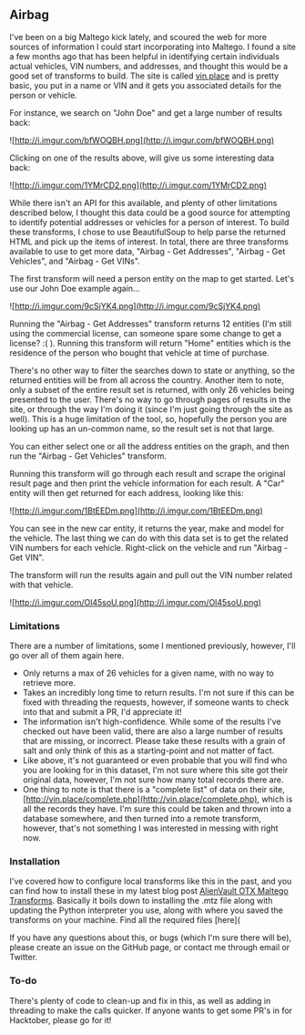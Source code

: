 ## Airbag

I've been on a big Maltego kick lately, and scoured the web for more sources of information I could start incorporating into Maltego. I found a site a few months ago that has been helpful in identifying certain individuals actual vehicles, VIN numbers, and addresses, and thought this would be a good set of transforms to build. The site is called [vin.place](http://vin.place/) and is pretty basic, you put in a name or VIN and it gets you associated details for the person or vehicle.

For instance, we search on "John Doe" and get a large number of results back:

![http://i.imgur.com/bfWOQBH.png](http://i.imgur.com/bfWOQBH.png)

Clicking on one of the results above, will give us some interesting data back:

![http://i.imgur.com/1YMrCD2.png](http://i.imgur.com/1YMrCD2.png)

While there isn't an API for this available, and plenty of other limitations described below, I thought this data could be a good source for attempting to identify potential addresses or vehicles for a person of interest. To build these transforms, I chose to use BeautifulSoup to help parse the returned HTML and pick up the items of interest. In total, there are three transforms available to use to get more data, "Airbag - Get Addresses", "Airbag - Get Vehicles", and "Airbag - Get VINs". 

The first transform will need a person entity on the map to get started. Let's use our John Doe example again...

![http://i.imgur.com/9cSjYK4.png](http://i.imgur.com/9cSjYK4.png)

Running the "Airbag - Get Addresses" transform returns 12 entities (I'm still using the commercial license, can someone spare some change to get a license? :( ). Running this transform will return "Home" entities which is the residence of the person who bought that vehicle at time of purchase.

There's no other way to filter the searches down to state or anything, so the returned entities will be from all across the country. Another item to note, only a subset of the entire result set is returned, with only 26 vehicles being presented to the user. There's no way to go through pages of results in the site, or through the way I'm doing it (since I'm just going through the site as well). This is a huge limitation of the tool, so, hopefully the person you are looking up has an un-common name, so the result set is not that large.

You can either select one or all the address entities on the graph, and then run the "Airbag - Get Vehicles" transform.

Running this transform will go through each result and scrape the original result page and then print the vehicle information for each result. A "Car" entity will then get returned for each address, looking like this:

![http://i.imgur.com/1BtEEDm.png](http://i.imgur.com/1BtEEDm.png)

You can see in the new car entity, it returns the year, make and model for the vehicle. The last thing we can do with this data set is to get the related VIN numbers for each vehicle. Right-click on the vehicle and run "Airbag - Get VIN". 

The transform will run the results again and pull out the VIN number related with that vehicle.

![http://i.imgur.com/Ol45soU.png](http://i.imgur.com/Ol45soU.png)

### Limitations

There are a number of limitations, some I mentioned previously, however, I'll go over all of them again here.

- Only returns a max of 26 vehicles for a given name, with no way to retrieve more.
- Takes an incredibly long time to return results. I'm not sure if this can be fixed with threading the requests, however, if someone wants to check into that and submit a PR, I'd appreciate it!
- The information isn't high-confidence. While some of the results I've checked out have been valid, there are also a large number of results that are missing, or incorrect. Please take these results with a grain of salt and only think of this as a starting-point and not matter of fact.
- Like above, it's not guaranteed or even probable that you will find who you are looking for in this dataset, I'm not sure where this site got their original data, however, I'm not sure how many total records there are. 
- One thing to note is that there is a "complete list" of data on their site, [http://vin.place/complete.php](http://vin.place/complete.php), which is all the records they have. I'm sure this could be taken and thrown into a database somewhere, and then turned into a remote transform, however, that's not something I was interested in messing with right now.

### Installation

I've covered how to configure local transforms like this in the past, and you can find how to install these in my latest blog post [AlienVault OTX Maltego Transforms](https://nullsecure.org/alienvault-otx-maltego-transforms/). Basically it boils down to installing the .mtz file along with updating the Python interpreter you use, along with where you saved the transforms on your machine. Find all the required files [here](

If you have any questions about this, or bugs (which I'm sure there will be), please create an issue on the GitHub page, or contact me through email or Twitter.

### To-do

There's plenty of code to clean-up and fix in this, as well as adding in threading to make the calls quicker. If anyone wants to get some PR's in for Hacktober, please go for it!
